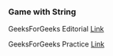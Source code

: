 ### Game with String

GeeksForGeeks Editorial [Link](https://www.geeksforgeeks.org/minimum-sum-squares-characters-counts-given-string-removing-k-characters/)

GeeksForGeeks Practice [Link](https://practice.geeksforgeeks.org/problems/game-with-string4100/1/)
